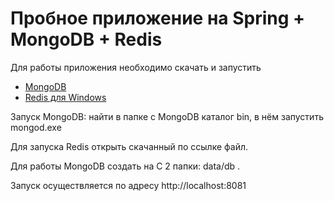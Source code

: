 Пробное приложение на Spring + MongoDB + Redis
=======================

Для работы приложения необходимо скачать и запустить 
- [MongoDB](https://www.mongodb.com/download-center#community)
- [Redis для Windows](https://github.com/rgl/redis/downloads)


Запуск MongoDB: найти в папке с MongoDB каталог bin, в нём запустить mongod.exe

Для запуска Redis открыть скачанный по ссылке файл.

Для работы MongoDB создать на C 2 папки: data/db .

Запуск осуществляется по адресу http://localhost:8081